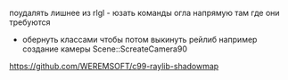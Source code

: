 ﻿поудалять лишнее из rlgl - юзать команды огла напрямую там где они требуются


- обернуть классами чтобы потом выкинуть рейлиб например создание камеры Scene::ScreateCamera90

https://github.com/WEREMSOFT/c99-raylib-shadowmap